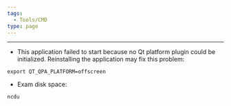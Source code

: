 ```yaml
---
tags:
  - Tools/CMD
type: page
---
```

---

- This application failed to start because no Qt platform plugin could be initialized. Reinstalling the application may fix this problem:
```
export QT_QPA_PLATFORM=offscreen
```

- Exam disk space:
```
ncdu
```
